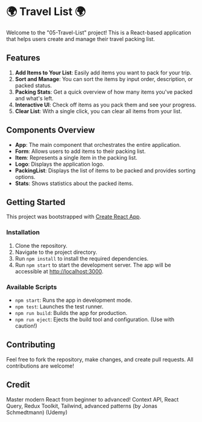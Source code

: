 # 🌍 Travel List 🌍

Welcome to the "05-Travel-List" project! This is a React-based application that helps users create and manage their travel packing list.

## Features

1. **Add Items to Your List**: Easily add items you want to pack for your trip.
2. **Sort and Manage**: You can sort the items by input order, description, or packed status.
3. **Packing Stats**: Get a quick overview of how many items you've packed and what's left.
4. **Interactive UI**: Check off items as you pack them and see your progress.
5. **Clear List**: With a single click, you can clear all items from your list.

## Components Overview

- **App**: The main component that orchestrates the entire application.
- **Form**: Allows users to add items to their packing list.
- **Item**: Represents a single item in the packing list.
- **Logo**: Displays the application logo.
- **PackingList**: Displays the list of items to be packed and provides sorting options.
- **Stats**: Shows statistics about the packed items.

## Getting Started

This project was bootstrapped with [Create React App](https://github.com/facebook/create-react-app).

### Installation

1. Clone the repository.
2. Navigate to the project directory.
3. Run `npm install` to install the required dependencies.
4. Run `npm start` to start the development server. The app will be accessible at [http://localhost:3000](http://localhost:3000).

### Available Scripts

- `npm start`: Runs the app in development mode.
- `npm test`: Launches the test runner.
- `npm run build`: Builds the app for production.
- `npm run eject`: Ejects the build tool and configuration. (Use with caution!)

## Contributing

Feel free to fork the repository, make changes, and create pull requests. All contributions are welcome!

## Credit

Master modern React from beginner to advanced! Context API, React Query, Redux Toolkit, Tailwind, advanced patterns (by Jonas Schmedtmann) (Udemy)
